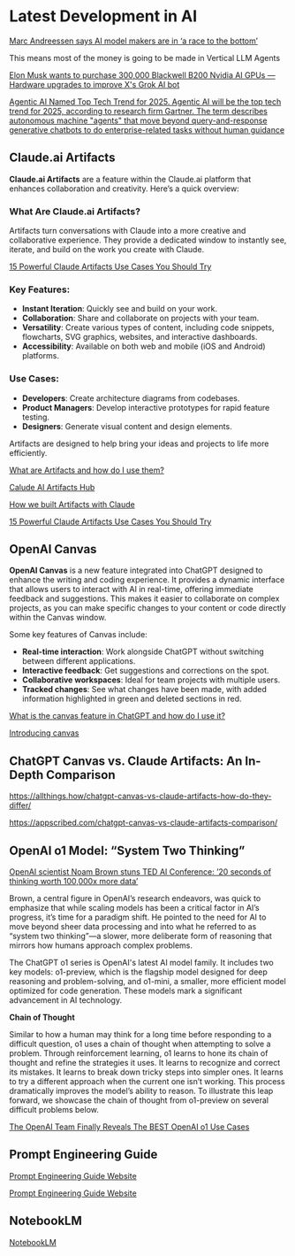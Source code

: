 # Latest Development in AI

[Marc Andreessen says AI model makers are in ‘a race to the bottom’](https://techcrunch.com/2024/10/22/marc-andreessen-says-ai-model-makers-are-in-a-race-to-the-bottom-and-its-not-god-for-business/)

This means most of the money is going to be made in Vertical LLM Agents

[Elon Musk wants to purchase 300,000 Blackwell B200 Nvidia AI GPUs — Hardware upgrades to improve X's Grok AI bot](https://www.tomshardware.com/pc-components/gpus/elon-musk-wants-to-purchase-300000-blackwell-b200-nvidia-ai-gpus-hardware-upgrades-to-improve-xs-grok-ai-bot)

[Agentic AI Named Top Tech Trend for 2025. Agentic AI will be the top tech trend for 2025, according to research firm Gartner. The term describes autonomous machine "agents" that move beyond query-and-response generative chatbots to do enterprise-related tasks without human guidance](https://www.gartner.com/en/articles/top-technology-trends-2025)

## Claude.ai Artifacts

**Claude.ai Artifacts** are a feature within the Claude.ai platform that enhances collaboration and creativity. Here’s a quick overview:

### What Are Claude.ai Artifacts?

Artifacts turn conversations with Claude into a more creative and collaborative experience. They provide a dedicated window to instantly see, iterate, and build on the work you create with Claude.

[15 Powerful Claude Artifacts Use Cases You Should Try](https://www.youtube.com/watch?v=UA2W4xTqQzs)

### Key Features:
- **Instant Iteration**: Quickly see and build on your work.
- **Collaboration**: Share and collaborate on projects with your team.
- **Versatility**: Create various types of content, including code snippets, flowcharts, SVG graphics, websites, and interactive dashboards.
- **Accessibility**: Available on both web and mobile (iOS and Android) platforms.

### Use Cases:
- **Developers**: Create architecture diagrams from codebases.
- **Product Managers**: Develop interactive prototypes for rapid feature testing.
- **Designers**: Generate visual content and design elements.

Artifacts are designed to help bring your ideas and projects to life more efficiently. 


[What are Artifacts and how do I use them?](https://support.anthropic.com/en/articles/9487310-what-are-artifacts-and-how-do-i-use-them)


[Calude AI Artifacts Hub](https://www.claudeaiartifacts.com/en/)

[How we built Artifacts with Claude](https://www.youtube.com/watch?v=vUdNaAAc4FY)

[15 Powerful Claude Artifacts Use Cases You Should Try](https://www.youtube.com/watch?v=UA2W4xTqQzs)

## OpenAI Canvas

**OpenAI Canvas** is a new feature integrated into ChatGPT designed to enhance the writing and coding experience. It provides a dynamic interface that allows users to interact with AI in real-time, offering immediate feedback and suggestions. This makes it easier to collaborate on complex projects, as you can make specific changes to your content or code directly within the Canvas window.

Some key features of Canvas include:
- **Real-time interaction**: Work alongside ChatGPT without switching between different applications.
- **Interactive feedback**: Get suggestions and corrections on the spot.
- **Collaborative workspaces**: Ideal for team projects with multiple users.
- **Tracked changes**: See what changes have been made, with added information highlighted in green and deleted sections in red.

[What is the canvas feature in ChatGPT and how do I use it?](https://help.openai.com/en/articles/9930697-what-is-the-canvas-feature-in-chatgpt-and-how-do-i-use-it)

[Introducing canvas](https://openai.com/index/introducing-canvas/)

## ChatGPT Canvas vs. Claude Artifacts: An In-Depth Comparison

https://allthings.how/chatgpt-canvas-vs-claude-artifacts-how-do-they-differ/

https://appscribed.com/chatgpt-canvas-vs-claude-artifacts-comparison/

## OpenAI o1 Model: “System Two Thinking”

[OpenAI scientist Noam Brown stuns TED AI Conference: ’20 seconds of thinking worth 100,000x more data’](https://venturebeat.com/ai/openai-noam-brown-stuns-ted-ai-conference-20-seconds-of-thinking-worth-100000x-more-data/)

Brown, a central figure in OpenAI’s research endeavors, was quick to emphasize that while scaling models has been a critical factor in AI’s progress, it’s time for a paradigm shift. He pointed to the need for AI to move beyond sheer data processing and into what he referred to as “system two thinking”—a slower, more deliberate form of reasoning that mirrors how humans approach complex problems.

The ChatGPT o1 series is OpenAI's latest AI model family. It includes two key models: o1-preview, which is the flagship model designed for deep reasoning and problem-solving, and o1-mini, a smaller, more efficient model optimized for code generation. These models mark a significant advancement in AI technology.

**Chain of Thought**

Similar to how a human may think for a long time before responding to a difficult question, o1 uses a chain of thought when attempting to solve a problem. Through reinforcement learning, o1 learns to hone its chain of thought and refine the strategies it uses. It learns to recognize and correct its mistakes. It learns to break down tricky steps into simpler ones. It learns to try a different approach when the current one isn’t working. This process dramatically improves the model’s ability to reason. To illustrate this leap forward, we showcase the chain of thought from o1-preview on several difficult problems below.

[The OpenAI Team Finally Reveals The BEST OpenAI o1 Use Cases](https://www.youtube.com/watch?v=9cPcwmOZwOo)



## Prompt Engineering Guide

[Prompt Engineering Guide Website](https://www.promptingguide.ai/)

[Prompt Engineering Guide Website](https://github.com/dair-ai/Prompt-Engineering-Guide)

## NotebookLM

[NotebookLM](https://notebooklm.google/)